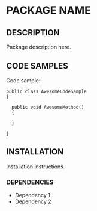 # PACKAGE NAME

## DESCRIPTION
Package description here.

## CODE SAMPLES
Code sample:
``` 
public class AwesomeCodeSample 
{
  
  public void AwesomeMethod()
  {

  }

}
```

## INSTALLATION
Installation instructions.

### DEPENDENCIES
- Dependency 1
- Dependency 2
